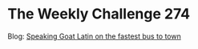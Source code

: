 # The Weekly Challenge 274

Blog: [Speaking Goat Latin on the fastest bus to town](https://dev.to/simongreennet/speaking-goat-latin-on-the-fastest-bus-to-town-59b2)
